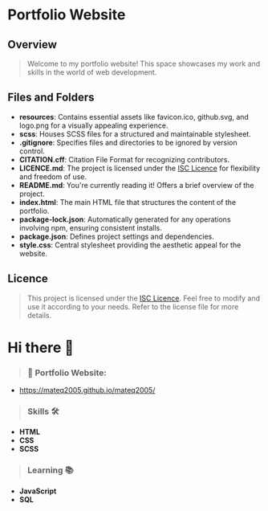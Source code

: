 # Portfolio Website

## Overview

> Welcome to my portfolio website! This space showcases my work and skills in the world of web development.

## Files and Folders

- **resources**: Contains essential assets like favicon.ico, github.svg, and logo.png for a visually appealing experience.
- **scss**: Houses SCSS files for a structured and maintainable stylesheet.
- **.gitignore**: Specifies files and directories to be ignored by version control.
- **CITATION.cff**: Citation File Format for recognizing contributors.
- **LICENCE.md**: The project is licensed under the [ISC Licence](LICENCE.md) for flexibility and freedom of use.
- **README.md**: You're currently reading it! Offers a brief overview of the project.
- **index.html**: The main HTML file that structures the content of the portfolio.
- **package-lock.json**: Automatically generated for any operations involving npm, ensuring consistent installs.
- **package.json**: Defines project settings and dependencies.
- **style.css**: Central stylesheet providing the aesthetic appeal for the website.

## Licence

> This project is licensed under the [ISC Licence](LICENCE.md). Feel free to modify and use it according to your needs. Refer to the license file for more details.

# Hi there 👋

> ### 🔗 Portfolio Website:
- https://mateq2005.github.io/mateq2005/

> ### Skills 🛠️
- **HTML**
- **CSS**
- **SCSS**

> ### Learning 📚
- **JavaScript**
- **SQL**
